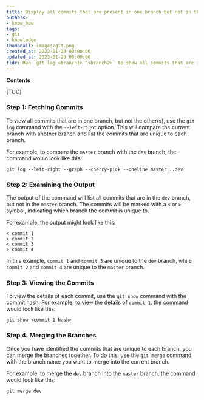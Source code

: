 ```yaml
---
title: Display all commits that are present in one branch but not in the other branches using git
authors:
- know_how
tags:
- git
- knowledge
thumbnail: images/git.png
created_at: 2023-01-28 00:00:00
updated_at: 2023-01-28 00:00:00
tldr: Run `git log <branch1> ^<branch2>` to show all commits that are in <branch1> but not <branch2>.
---
```


**Contents**

[TOC]

### Step 1: Fetching Commits

To view all commits that are in one branch, but not the other(s), use the `git log` command with the `--left-right` option. This will compare the current branch with another branch and list the commits that are unique to each branch.

For example, to compare the `master` branch with the `dev` branch, the command would look like this:

`git log --left-right --graph --cherry-pick --oneline master...dev`

### Step 2: Examining the Output

The output of the command will list all commits that are in the `dev` branch, but not in the `master` branch. The commits will be marked with a `<` or `>` symbol, indicating which branch the commit is unique to.

For example, the output might look like this:

```git
< commit 1
> commit 2
< commit 3
> commit 4
```

In this example, `commit 1` and `commit 3` are unique to the `dev` branch, while `commit 2` and `commit 4` are unique to the `master` branch.

### Step 3: Viewing the Commits

To view the details of each commit, use the `git show` command with the commit hash. For example, to view the details of `commit 1`, the command would look like this:

`git show <commit 1 hash>`

### Step 4: Merging the Branches

Once you have identified the commits that are unique to each branch, you can merge the branches together. To do this, use the `git merge` command with the branch name you want to merge into the current branch.

For example, to merge the `dev` branch into the `master` branch, the command would look like this:

`git merge dev`
